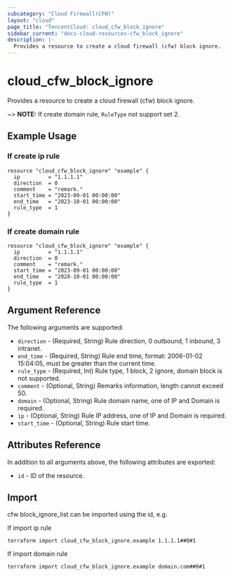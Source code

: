 ```yaml
---
subcategory: "Cloud Firewall(CFW)"
layout: "cloud"
page_title: "TencentCloud: cloud_cfw_block_ignore"
sidebar_current: "docs-cloud-resources-cfw_block_ignore"
description: |-
  Provides a resource to create a cloud firewall (cfw) block ignore.
---
```


# cloud_cfw_block_ignore

Provides a resource to create a cloud firewall (cfw) block ignore.

~> **NOTE:** If create domain rule, `RuleType` not support set 2.

## Example Usage

### If create ip rule

```hcl
resource "cloud_cfw_block_ignore" "example" {
  ip         = "1.1.1.1"
  direction  = 0
  comment    = "remark."
  start_time = "2023-09-01 00:00:00"
  end_time   = "2023-10-01 00:00:00"
  rule_type  = 1
}
```

### If create domain rule

```hcl
resource "cloud_cfw_block_ignore" "example" {
  ip         = "1.1.1.1"
  direction  = 0
  comment    = "remark."
  start_time = "2023-09-01 00:00:00"
  end_time   = "2028-10-01 00:00:00"
  rule_type  = 1
}
```

## Argument Reference

The following arguments are supported:

* `direction` - (Required, String) Rule direction, 0 outbound, 1 inbound, 3 intranet.
* `end_time` - (Required, String) Rule end time, format: 2006-01-02 15:04:05, must be greater than the current time.
* `rule_type` - (Required, Int) Rule type, 1 block, 2 ignore, domain block is not supported.
* `comment` - (Optional, String) Remarks information, length cannot exceed 50.
* `domain` - (Optional, String) Rule domain name, one of IP and Domain is required.
* `ip` - (Optional, String) Rule IP address, one of IP and Domain is required.
* `start_time` - (Optional, String) Rule start time.

## Attributes Reference

In addition to all arguments above, the following attributes are exported:

* `id` - ID of the resource.



## Import

cfw block_ignore_list can be imported using the id, e.g.

If import ip rule

```
terraform import cloud_cfw_block_ignore.example 1.1.1.1##0#1
```

If import domain rule

```
terraform import cloud_cfw_block_ignore.example domain.com##0#1
```

